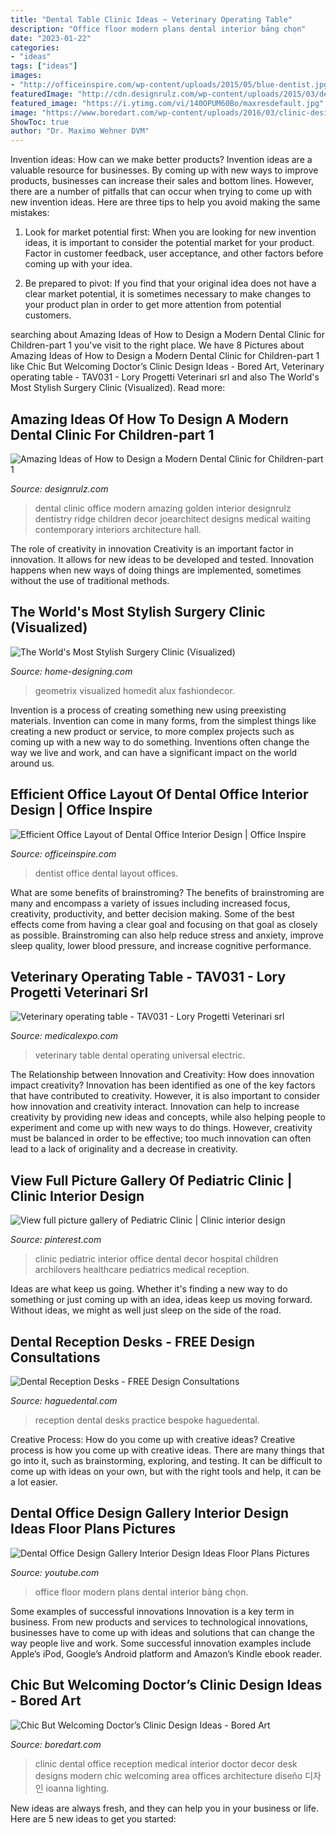 ```yaml
---
title: "Dental Table Clinic Ideas ~ Veterinary Operating Table"
description: "Office floor modern plans dental interior bảng chọn"
date: "2023-01-22"
categories:
- "ideas"
tags: ["ideas"]
images:
- "http://officeinspire.com/wp-content/uploads/2015/05/blue-dentist.jpg"
featuredImage: "http://cdn.designrulz.com/wp-content/uploads/2015/03/designrulz-clinic-_kids1.jpg"
featured_image: "https://i.ytimg.com/vi/140OPUM60Bo/maxresdefault.jpg"
image: "https://www.boredart.com/wp-content/uploads/2016/03/clinic-design-ideas-22.jpg"
ShowToc: true
author: "Dr. Maximo Wehner DVM"
---
```



Invention ideas: How can we make better products?
Invention ideas are a valuable resource for businesses. By coming up with new ways to improve products, businesses can increase their sales and bottom lines. However, there are a number of pitfalls that can occur when trying to come up with new invention ideas. Here are three tips to help you avoid making the same mistakes:
1. Look for market potential first: When you are looking for new invention ideas, it is important to consider the potential market for your product. Factor in customer feedback, user acceptance, and other factors before coming up with your idea.

2. Be prepared to pivot: If you find that your original idea does not have a clear market potential, it is sometimes necessary to make changes to your product plan in order to get more attention from potential customers.

	

		
searching about Amazing Ideas of How to Design a Modern Dental Clinic for Children-part 1 you've visit to the right place. We have 8 Pictures about Amazing Ideas of How to Design a Modern Dental Clinic for Children-part 1 like Chic But Welcoming Doctor’s Clinic Design Ideas - Bored Art, Veterinary operating table - TAV031 - Lory Progetti Veterinari srl and also The World&#039;s Most Stylish Surgery Clinic (Visualized). Read more:
		
    
## Amazing Ideas Of How To Design A Modern Dental Clinic For Children-part 1

<img loading=lazy src="http://cdn.designrulz.com/wp-content/uploads/2015/03/designrulz-clinic-_kids1.jpg" onerror="this.onerror=null;this.src='https://tse3.mm.bing.net/th?id=OIP._46u3LFquHPKpO4oZxGFjAHaKL&amp;pid=15.1';" alt="Amazing Ideas of How to Design a Modern Dental Clinic for Children-part 1">

_Source: designrulz.com_

>dental clinic office modern amazing golden interior designrulz dentistry ridge children decor joearchitect designs medical waiting contemporary interiors architecture hall. 

	

The role of creativity in innovation
Creativity is an important factor in innovation. It allows for new ideas to be developed and tested. Innovation happens when new ways of doing things are implemented, sometimes without the use of traditional methods.

    
## The World&#039;s Most Stylish Surgery Clinic (Visualized)

<img loading=lazy src="http://cdn.home-designing.com/wp-content/uploads/2011/04/medical-lounge-interior.jpg" onerror="this.onerror=null;this.src='https://tse4.mm.bing.net/th?id=OIP.--hcia3OBfIoxvG-uvRDeAHaFj&amp;pid=15.1';" alt="The World&#039;s Most Stylish Surgery Clinic (Visualized)">

_Source: home-designing.com_

>geometrix visualized homedit alux fashiondecor. 

	

Invention is a process of creating something new using preexisting materials. Invention can come in many forms, from the simplest things like creating a new product or service, to more complex projects such as coming up with a new way to do something. Inventions often change the way we live and work, and can have a significant impact on the world around us.

    
## Efficient Office Layout Of Dental Office Interior Design | Office Inspire

<img loading=lazy src="http://officeinspire.com/wp-content/uploads/2015/05/blue-dentist.jpg" onerror="this.onerror=null;this.src='https://tse4.mm.bing.net/th?id=OIP.p6atYS23UvrfbEWSBf2oowHaE7&amp;pid=15.1';" alt="Efficient Office Layout of Dental Office Interior Design | Office Inspire">

_Source: officeinspire.com_

>dentist office dental layout offices. 

	

What are some benefits of brainstroming?
The benefits of brainstroming are many and encompass a variety of issues including increased focus, creativity, productivity, and better decision making. Some of the best effects come from having a clear goal and focusing on that goal as closely as possible. Brainstroming can also help reduce stress and anxiety, improve sleep quality, lower blood pressure, and increase cognitive performance.

    
## Veterinary Operating Table - TAV031 - Lory Progetti Veterinari Srl

<img loading=lazy src="https://img.medicalexpo.com/images_me/photo-g/98101-13005984.jpg" onerror="this.onerror=null;this.src='https://tse2.mm.bing.net/th?id=OIP.B5fG1NdqtTCTuxXz2K5AUQHaHa&amp;pid=15.1';" alt="Veterinary operating table - TAV031 - Lory Progetti Veterinari srl">

_Source: medicalexpo.com_

>veterinary table dental operating universal electric. 

	

The Relationship between Innovation and Creativity: How does innovation impact creativity?
Innovation has been identified as one of the key factors that have contributed to creativity. However, it is also important to consider how innovation and creativity interact. Innovation can help to increase creativity by providing new ideas and concepts, while also helping people to experiment and come up with new ways to do things. However, creativity must be balanced in order to be effective; too much innovation can often lead to a lack of originality and a decrease in creativity.

    
## View Full Picture Gallery Of Pediatric Clinic | Clinic Interior Design

<img loading=lazy src="https://i.pinimg.com/736x/5f/df/19/5fdf1900f3063e674a1708c29259a7fe--pediatric-office-decor-pediatric-dental-office.jpg" onerror="this.onerror=null;this.src='https://tse4.mm.bing.net/th?id=OIP.PKdv034MQb8_Cw559eRGFgHaFj&amp;pid=15.1';" alt="View full picture gallery of Pediatric Clinic | Clinic interior design">

_Source: pinterest.com_

>clinic pediatric interior office dental decor hospital children archilovers healthcare pediatrics medical reception. 

	

Ideas are what keep us going. Whether it's finding a new way to do something or just coming up with an idea, ideas keep us moving forward. Without ideas, we might as well just sleep on the side of the road.

    
## Dental Reception Desks - FREE Design Consultations

<img loading=lazy src="https://www.haguedental.com/wp-content/uploads/2014/03/Reception-desks-related.jpg" onerror="this.onerror=null;this.src='https://tse2.mm.bing.net/th?id=OIP.llC4BfYdaNgD-NhXJEa80QHaEo&amp;pid=15.1';" alt="Dental Reception Desks - FREE Design Consultations">

_Source: haguedental.com_

>reception dental desks practice bespoke haguedental. 

	

Creative Process: How do you come up with creative ideas?
Creative process is how you come up with creative ideas. There are many things that go into it, such as brainstorming, exploring, and testing. It can be difficult to come up with ideas on your own, but with the right tools and help, it can be a lot easier.

    
## Dental Office Design Gallery Interior Design Ideas Floor Plans Pictures

<img loading=lazy src="https://i.ytimg.com/vi/140OPUM60Bo/maxresdefault.jpg" onerror="this.onerror=null;this.src='https://tse2.mm.bing.net/th?id=OIP.MABjBwzSezpVZsNpJ4xZiQHaEK&amp;pid=15.1';" alt="Dental Office Design Gallery Interior Design Ideas Floor Plans Pictures">

_Source: youtube.com_

>office floor modern plans dental interior bảng chọn. 

	

Some examples of successful innovations
Innovation is a key term in business. From new products and services to technological innovations, businesses have to come up with ideas and solutions that can change the way people live and work. Some successful innovation examples include Apple’s iPod, Google’s Android platform and Amazon’s Kindle ebook reader.

    
## Chic But Welcoming Doctor’s Clinic Design Ideas - Bored Art

<img loading=lazy src="https://www.boredart.com/wp-content/uploads/2016/03/clinic-design-ideas-22.jpg" onerror="this.onerror=null;this.src='https://tse1.mm.bing.net/th?id=OIP.5ieqREv6xUD-vnAypIPq1AHaLH&amp;pid=15.1';" alt="Chic But Welcoming Doctor’s Clinic Design Ideas - Bored Art">

_Source: boredart.com_

>clinic dental office reception medical interior doctor decor desk designs modern chic welcoming area offices architecture diseño 디자인 ioanna lighting. 

	

New ideas are always fresh, and they can help you in your business or life. Here are 5 new ideas to get you started: 

